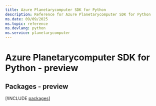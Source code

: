 ```yaml
---
title: Azure Planetarycomputer SDK for Python
description: Reference for Azure Planetarycomputer SDK for Python
ms.date: 09/09/2025
ms.topic: reference
ms.devlang: python
ms.service: planetarycomputer
---
```

# Azure Planetarycomputer SDK for Python - preview
## Packages - preview
[!INCLUDE [packages](planetarycomputer-index.md)]